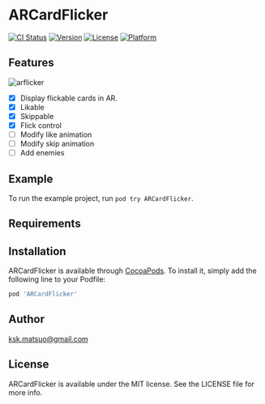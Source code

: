 # ARCardFlicker

[![CI Status](https://img.shields.io/travis/ksk.matsuo@gmail.com/ARCardFlicker.svg?style=flat)](https://travis-ci.org/ksk.matsuo@gmail.com/ARCardFlicker)
[![Version](https://img.shields.io/cocoapods/v/ARCardFlicker.svg?style=flat)](https://cocoapods.org/pods/ARCardFlicker)
[![License](https://img.shields.io/cocoapods/l/ARCardFlicker.svg?style=flat)](https://cocoapods.org/pods/ARCardFlicker)
[![Platform](https://img.shields.io/cocoapods/p/ARCardFlicker.svg?style=flat)](https://cocoapods.org/pods/ARCardFlicker)

## Features

![arflicker](https://user-images.githubusercontent.com/144278/46596506-cb484e80-cb17-11e8-930e-ae319e75a089.gif)

- [x] Display flickable cards in AR.
- [x] Likable
- [x] Skippable
- [x] Flick control
- [ ] Modify like animation
- [ ] Modify skip animation
- [ ] Add enemies

## Example

To run the example project, run `pod try ARCardFlicker`.

## Requirements

## Installation

ARCardFlicker is available through [CocoaPods](https://cocoapods.org). To install
it, simply add the following line to your Podfile:

```ruby
pod 'ARCardFlicker'
```

## Author

ksk.matsuo@gmail.com

## License

ARCardFlicker is available under the MIT license. See the LICENSE file for more info.
